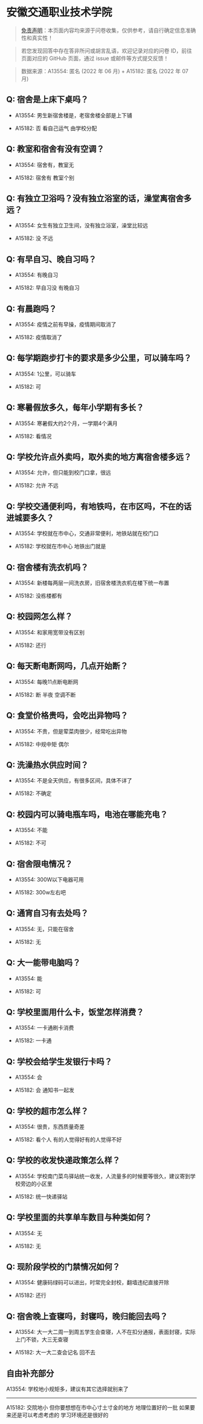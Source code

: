 # 安徽交通职业技术学院

> [免责声明](https://colleges.chat/#_3)：本页面内容均来源于问卷收集，仅供参考，请自行确定信息准确性和真实性！

> 若您发现回答中存在答非所问或胡言乱语，欢迎记录对应的问卷 ID，前往页面对应的 GitHub 页面，通过 issue 或邮件等方式提交反馈！

> 数据来源：A13554: 匿名 (2022 年 06 月) + A15182: 匿名 (2022 年 07 月)

## Q: 宿舍是上床下桌吗？

- A13554: 男生新宿舍楼是，老宿舍楼全部是上下铺

- A15182: 否 看自己运气 由学校分配

## Q: 教室和宿舍有没有空调？

- A13554: 宿舍有，教室无

- A15182: 宿舍有 教室个别

## Q: 有独立卫浴吗？没有独立浴室的话，澡堂离宿舍多远？

- A13554: 女生有独立卫生间，没有独立浴室，澡堂比较远

- A15182: 没 不远

## Q: 有早自习、晚自习吗？

- A13554: 有晚自习

- A15182: 早自习没 有晚自习

## Q: 有晨跑吗？

- A13554: 疫情之前有早操，疫情期间取消了

- A15182: 疫情取消了

## Q: 每学期跑步打卡的要求是多少公里，可以骑车吗？

- A13554: 1公里，可以骑车

- A15182: 可

## Q: 寒暑假放多久，每年小学期有多长？

- A13554: 寒暑假大约2个月，一学期4个满月

- A15182: 看情况

## Q: 学校允许点外卖吗，取外卖的地方离宿舍楼多远？

- A13554: 允许，但只能到校门口拿，很远

- A15182: 允许 不远

## Q: 学校交通便利吗，有地铁吗，在市区吗，不在的话进城要多久？

- A13554: 学校就在市中心，交通非常便利，地铁站就在校门口

- A15182: 学校就在市中心 地铁出门就是

## Q: 宿舍楼有洗衣机吗？

- A13554: 新楼每两层一间洗衣房，旧宿舍楼洗衣机在楼下统一布置

- A15182: 没栋楼都有

## Q: 校园网怎么样？

- A13554: 和家用宽带没有区别

- A15182: 还行

## Q: 每天断电断网吗，几点开始断？

- A13554: 每晚11点断电断网

- A15182: 断 半夜 空调不断

## Q: 食堂价格贵吗，会吃出异物吗？

- A13554: 不贵，但是荤菜肉很少，经常吃出异物

- A15182: 中规中矩 偶尔

## Q: 洗澡热水供应时间？

- A13554: 不是全天供应，有很多区间，具体不详了

- A15182: 不确定

## Q: 校园内可以骑电瓶车吗，电池在哪能充电？

- A13554: 不能

- A15182: 不可

## Q: 宿舍限电情况？

- A13554: 300W以下电器可用

- A15182: 300w左右吧

## Q: 通宵自习有去处吗？

- A13554: 无，只能在宿舍

- A15182: 无

## Q: 大一能带电脑吗？

- A13554: 能

- A15182: 可

## Q: 学校里面用什么卡，饭堂怎样消费？

- A13554: 一卡通刷卡消费

- A15182: 一卡通

## Q: 学校会给学生发银行卡吗？

- A13554: 会

- A15182: 会 通知书一起发

## Q: 学校的超市怎么样？

- A13554: 很贵，东西质量奇差

- A15182: 看个人 有的人觉得好有的人觉得不好

## Q: 学校的收发快递政策怎么样？

- A13554: 学校南门菜鸟驿站统一收发，人流量多的时候要等很久，建议寄到学校旁边的小区里

- A15182: 统一快递驿站

## Q: 学校里面的共享单车数目与种类如何？

- A13554: 无

- A15182: 无

## Q: 现阶段学校的门禁情况如何？

- A13554: 健康码绿码可以进出，时常完全封校，翻墙违纪直接开除

- A15182: 还行

## Q: 宿舍晚上查寝吗，封寝吗，晚归能回去吗？

- A13554: 大一大二周一到周五学生会查寝，人不在扣分通报，表面封寝，实际上门不锁，大三无查寝

- A15182: 大一大二查会记名 回不去

## 自由补充部分

A13554: 学校地小规矩多，建议有其它选择就别来了

***

A15182: 交院地小 但你要想想在市中心寸土寸金的地方 地理位置好的一批 如果要来还是可以考虑考虑的 学习环境还是很好的